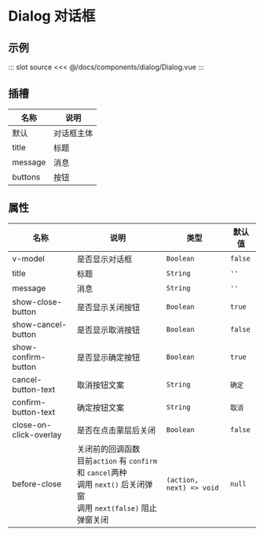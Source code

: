 # Dialog 对话框

## 示例

<template>
    <div>
        <demo-code>
            <button @click="showDialog = !showDialog">显示</button>
            <highlight-code slot="codeText" lang="vue">
                <template>
                    <Content slot-key="source"/>
                </template>
            </highlight-code>
        </demo-code>
        <cb-dialog v-model="showDialog" title="我是标题" message="我是消息我是消息我是消息我是消息我是消息我是消息我是消息我是消息"></cb-dialog>
    </div>
</template>

<script>
export default {
    data() {
        return {
            selected: '',
            showDialog: false
        }
    },
    methods: {
        onChange(event, index){
            this.selected = event.target.innerText
        }
    }
}
</script>

::: slot source
<<< @/docs/components/dialog/Dialog.vue
:::

## 插槽
| 名称 | 说明 |
|---|---|
| 默认 | 对话框主体 |
| title | 标题 |
| message | 消息 |
| buttons | 按钮 |

## 属性
| 名称 | 说明 | 类型 | 默认值 |
|---|---|---|---|
| v-model | 是否显示对话框 | `Boolean` | `false` |
| title | 标题 | `String` | `''` |
| message | 消息 | `String` | `''` |
| show-close-button | 是否显示关闭按钮 | `Boolean` | `true` |
| show-cancel-button | 是否显示取消按钮 | `Boolean` | `false` |
| show-confirm-button | 是否显示确定按钮 | `Boolean` | `true` |
| cancel-button-text | 取消按钮文案 | `String` | `确定` |
| confirm-button-text | 确定按钮文案 | `String` | `取消` |
| close-on-click-overlay | 是否在点击蒙层后关闭 | `Boolean` | `false` |
| before-close |关闭前的回调函数 <br> 目前`action` 有 `confirm` 和 `cancel`两种 <br> 调用 `next()` 后关闭弹窗 <br> 调用 `next(false)` 阻止弹窗关闭| `(action, next) => void` | `null` |
